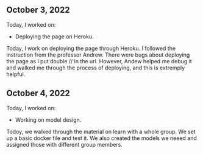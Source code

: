 ## October 3, 2022

Today, I worked on:

* Deploying the page on Heroku.

Today, I work on deploying the page through Heroku. I followed the instruction from the professor Andrew. There were bugs about deploying the page as I put double // in the url. However, Andew helped me debug it and walked me through the process of deploying, and this is extremply helpful.

## October 4, 2022

Today, I worked on:

* Working on model design.

Todoy, we walked through the material on learn with a whole group. We set up a basic docker file and test it. We also created the models we neeed and assigned those with different group members.

